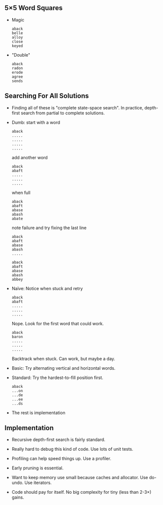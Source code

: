 ## 5×5 Word Squares

* Magic

      aback
      belle
      alloy
      close
      keyed

* "Double"

      aback
      radon
      erode
      agree
      sends

## Searching For All Solutions

* Finding all of these is "complete state-space search". In
  practice, depth-first search from partial to complete
  solutions.
  
* Dumb: start with a word

      aback
      .....
      .....
      .....
      .....

  add another word

      aback
      abaft
      .....
      .....
      .....

  when full

      aback
      abaft
      abase
      abash
      abate

  note failure and try fixing the last line

      aback
      abaft
      abase
      abash
      .....

      aback
      abaft
      abase
      abash
      abbey

* Naïve: Notice when stuck and retry

      aback
      abaft
      .....
      .....
      .....

  Nope. Look for the first word that could work.

      aback
      baron
      .....
      .....
      .....

  Backtrack when stuck. Can work, but maybe a day.

* Basic: Try alternating vertical and horizontal words.
  
* Standard: Try the hardest-to-fill position first.

      aback
      ...on
      ...de
      ...ee
      ...ds

* The rest is implementation

## Implementation

* Recursive depth-first search is fairly standard.

* Really hard to debug this kind of code. Use lots of unit
  tests.

* Profiling can help speed things up. Use a profiler.

* Early pruning is essential.

* Want to keep memory use small because caches and
  allocator.  Use do-undo. Use iterators.

* Code should pay for itself. No big complexity for tiny
  (less than 2-3×) gains.
